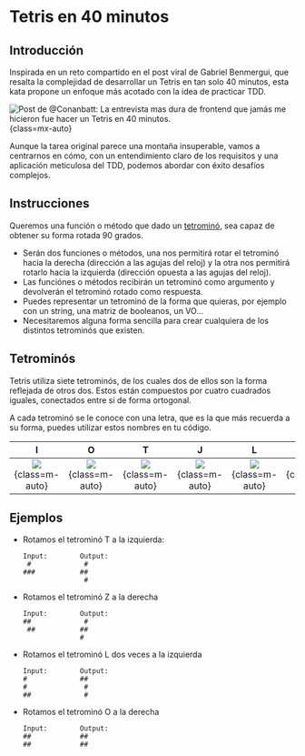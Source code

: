 # Tetris en 40 minutos

## Introducción

Inspirada en un reto compartido en el post viral de Gabriel Benmergui, que resalta la complejidad de desarrollar un
Tetris en tan solo 40 minutos, esta kata propone un enfoque más acotado con la idea de practicar TDD.

![
Post de @Conanbatt: La entrevista mas dura de frontend que jamás me hicieron fue hacer un Tetris en 40 minutos.
](/katas/40-minute-tetris/gabriel-post.png){class=mx-auto}

Aunque la tarea original parece una montaña insuperable, vamos a centrarnos en cómo, con un entendimiento claro de los
requisitos y una aplicación meticulosa del TDD, podemos abordar con éxito desafíos complejos.

## Instrucciones

Queremos una función o método que dado un [tetrominó][tetromino-wiki], sea capaz de obtener su forma rotada 90 grados.

- Serán dos funciones o métodos, una nos permitirá rotar el tetrominó hacia la derecha (dirección a las agujas del
  reloj) y la otra nos permitirá rotarlo hacia la izquierda (dirección opuesta a las agujas del reloj).
- Las funciónes o métodos recibirán un tetrominó como argumento y devolverán el tetrominó rotado como respuesta.
- Puedes representar un tetrominó de la forma que quieras, por ejemplo con un string, una matriz de booleanos, un VO...
- Necesitaremos alguna forma sencilla para crear cualquiera de los distintos tetrominós que existen.

## Tetrominós

Tetris utiliza siete tetrominós, de los cuales dos de ellos son la forma reflejada de otros dos. Estos están compuestos
por cuatro cuadrados iguales, conectados entre sí de forma ortogonal.

A cada tetrominó se le conoce con una letra, que es la que más recuerda a su forma, puedes utilizar estos nombres en tu
código.

|            I             |            O             |            T             |            J             |            L             |            S             |            Z             |
| :----------------------: | :----------------------: | :----------------------: | :----------------------: | :----------------------: | :----------------------: | :----------------------: |
| ![][i-img]{class=m-auto} | ![][o-img]{class=m-auto} | ![][t-img]{class=m-auto} | ![][j-img]{class=m-auto} | ![][l-img]{class=m-auto} | ![][s-img]{class=m-auto} | ![][z-img]{class=m-auto} |

## Ejemplos

- Rotamos el tetrominó T a la izquierda:
  ```
  Input:        Output:
   #             #
  ###           ##
                 #
  ```
- Rotamos el tetrominó Z a la derecha
  ```
  Input:        Output:
  ##             #
   ##           ##
                #
  ```
- Rotamos el tetrominó L dos veces a la izquierda
  ```
  Input:        Output:
  #             ##
  #              #
  ##             #
  ```
- Rotamos el tetrominó O a la derecha
  ```
  Input:        Output:
  ##            ##
  ##            ##
  ```

[tetromino-wiki]: https://es.wikipedia.org/wiki/Tetrominó
[i-img]: /katas/40-minute-tetris/tetromino-i.svg
[o-img]: /katas/40-minute-tetris/tetromino-o.svg
[t-img]: /katas/40-minute-tetris/tetromino-t.svg
[j-img]: /katas/40-minute-tetris/tetromino-j.svg
[l-img]: /katas/40-minute-tetris/tetromino-l.svg
[s-img]: /katas/40-minute-tetris/tetromino-s.svg
[z-img]: /katas/40-minute-tetris/tetromino-z.svg
